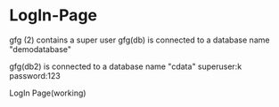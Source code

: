 # LogIn-Page
gfg (2) contains a super user
gfg(db) is connected to a database name "demodatabase"

gfg(db2) is connected to a database name "cdata"
superuser:k
password:123

LogIn Page(working)
